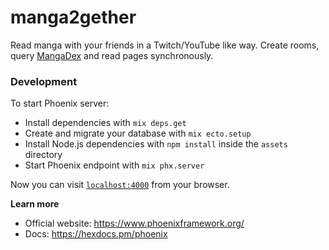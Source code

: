 # manga2gether

  Read manga with your friends in a Twitch/YouTube like way. Create rooms, query [MangaDex](https://mangadex.org/) and read pages synchronously.

### Development

To start Phoenix server:

  * Install dependencies with `mix deps.get`
  * Create and migrate your database with `mix ecto.setup`
  * Install Node.js dependencies with `npm install` inside the `assets` directory
  * Start Phoenix endpoint with `mix phx.server`

Now you can visit [`localhost:4000`](http://localhost:4000) from your browser.

**Learn more**
  * Official website: https://www.phoenixframework.org/
  * Docs: https://hexdocs.pm/phoenix
